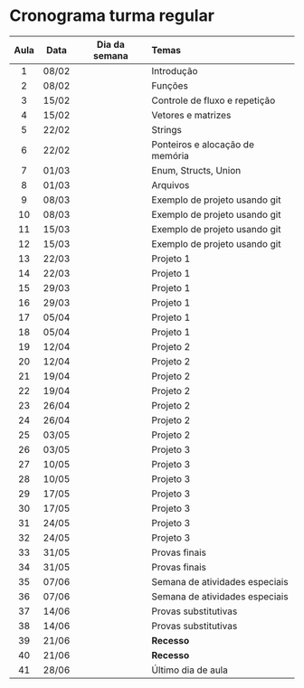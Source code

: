 # Cronograma turma regular

| **Aula** | **Data** | **Dia da semana** | **Temas**                       |
|:--------:|:--------:|-------------------|:--------------------------------|
|     1    |   08/02  |                   | Introdução                      |
|     2    |   08/02  |                   | Funções                         |
|     3    |   15/02  |                   | Controle de fluxo e repetição   |
|     4    |   15/02  |                   | Vetores e matrizes
|     5    |   22/02  |                   | Strings                         |
|     6    |   22/02  |                   | Ponteiros e alocação de memória |
|     7    |   01/03  |                   | Enum, Structs, Union            |
|     8    |   01/03  |                   | Arquivos                        |
|     9    |   08/03  |                   | Exemplo de projeto usando git   |
|    10    |   08/03  |                   | Exemplo de projeto usando git   |
|    11    |   15/03  |                   | Exemplo de projeto usando git   |
|    12    |   15/03  |                   | Exemplo de projeto usando git   |
|    13    |   22/03  |                   | Projeto 1                       |
|    14    |   22/03  |                   | Projeto 1                       |
|    15    |   29/03  |                   | Projeto 1                       |
|    16    |   29/03  |                   | Projeto 1                       |
|    17    |   05/04  |                   | Projeto 1                       |
|    18    |   05/04  |                   | Projeto 1                       |
|    19    |   12/04  |                   | Projeto 2                       |
|    20    |   12/04  |                   | Projeto 2                       |
|    21    |   19/04  |                   | Projeto 2                       |
|    22    |   19/04  |                   | Projeto 2                       |
|    23    |   26/04  |                   | Projeto 2                       |
|    24    |   26/04  |                   | Projeto 2                       |
|    25    |   03/05  |                   | Projeto 2                       |
|    26    |   03/05  |                   | Projeto 3                       |
|    27    |   10/05  |                   | Projeto 3                       |
|    28    |   10/05  |                   | Projeto 3                       |
|    29    |   17/05  |                   | Projeto 3                       |
|    30    |   17/05  |                   | Projeto 3                       |
|    31    |   24/05  |                   | Projeto 3                       |
|    32    |   24/05  |                   | Projeto 3                       |
|    33    |   31/05  |                   | Provas finais                   |
|    34    |   31/05  |                   | Provas finais                   |
|    35    |   07/06  |                   | Semana de atividades especiais  |
|    36    |   07/06  |                   | Semana de atividades especiais  |
|    37    |   14/06  |                   | Provas substitutivas            |
|    38    |   14/06  |                   | Provas substitutivas            |
|    39    |   21/06  |                   | **Recesso**                     |
|    40    |   21/06  |                   | **Recesso**                     |
|    41    |   28/06  |                   | Último dia de aula              |
